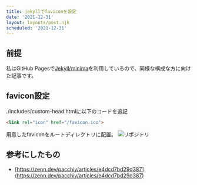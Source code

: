 ```yaml
---
title: jekyllでfaviconを設定
date: '2021-12-31'
layout: layouts/post.njk
scheduled: '2021-12-31'
---
```


## 前提
私はGitHub Pagesで[Jekyll/minima](https://github.com/jekyll/minima)を利用しているので、同様な構成な方に向けた記事です。


## favicon設定
./includes/custom-head.htmlに以下のコードを追記

```html
<link rel="icon" href="/favicon.ico">
```

用意したfaviconをルートディレクトリに配置。
![リポジトリ](https://i.gyazo.com/f1dd722b4abdecd1fa61907db9601047.png)


## 参考にしたもの
- [https://zenn.dev/pacchiy/articles/e4dcd7bd29d387](https://zenn.dev/pacchiy/articles/e4dcd7bd29d387)
